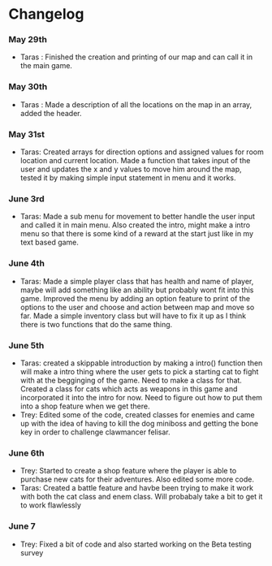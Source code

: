 # Changelog
### May 29th
- Taras : Finished the creation and printing of our map and can call it in the main game.
### May 30th
- Taras : Made a description of all the locations on the map in an array, added the header.
### May 31st
- Taras: Created arrays for direction options and assigned values for room location and current location. Made a function that takes input of the user and updates the x and y values to move him around the map, tested it by making simple input statement in menu and it works.
### June 3rd
- Taras: Made a sub menu for movement to better handle the user input and called it in main menu. Also created the intro, might make a intro menu so that there is some kind of a reward at the start just like in my text based game.
### June 4th
- Taras: Made a simple player class that has health and name of player, maybe will add something like an ability but probably wont fit into this game. Improved the menu by adding an option feature to print of the options to the user and choose and action between map and move so far. Made a simple inventory class but will have to fix it up as I think there is two functions that do the same thing.
### June 5th
- Taras: created a skippable introduction by making a intro() function then will make a intro thing where the user gets to pick a starting cat to fight with at the begginging of the game. Need to make a class for that. Created a class for cats which acts as weapons in this game and incorporated it into the intro for now. Need to figure out how to put them into a shop feature when we get there.
- Trey: Edited some of the code, created classes for enemies and came up with the idea of having to kill the dog miniboss and getting the bone key in order to challenge clawmancer felisar.
### June 6th
- Trey: Started to create a shop feature where the player is able to purchase new cats for their adventures. Also edited some more code.
- Taras: Created a battle feature and havbe been trying to make it work with both the cat class and enem class. Will probabaly take a bit to get it to work flawlessly
### June 7
- Trey: Fixed a bit of code and also started working on the Beta testing survey